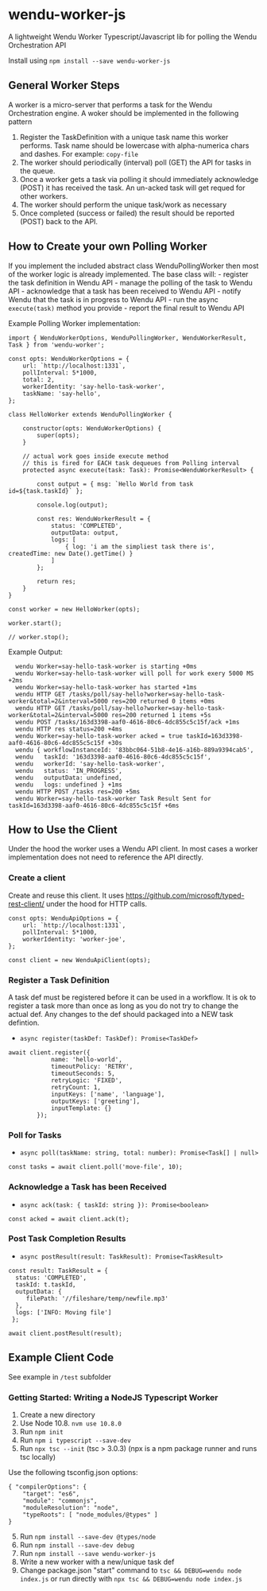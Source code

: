 # wendu-worker-js

A lightweight Wendu Worker Typescript/Javascript lib for polling the Wendu Orchestration API

Install using `npm install --save wendu-worker-js`

## General Worker Steps

A worker is a micro-server that performs a task for the Wendu Orchestration engine. A woker should be implemented in the following pattern

1) Register the TaskDefinition with a unique task name this worker performs. Task name should be lowercase with alpha-numerica chars and dashes. For example: `copy-file`
1) The worker should periodically (interval) poll (GET) the API for tasks in the queue.
1) Once a worker gets a task via polling it should immediately  acknowledge (POST) it has received the task. An un-acked task will get requed for other workers.
1) The worker should perform the unique task/work as necessary
1) Once completed (success or failed) the result should be reported (POST) back to the API.

## How to Create your own Polling Worker

If you implement the included abstract class WenduPollingWorker then most of the worker logic is already implemented.
The base class will:
	- register the task definition in Wendu API
	- manage the polling of the task to Wendu API
	- acknowledge that a task has been received to Wendu API
	- notify Wendu that the task is in progress to Wendu API
	- run the async `execute(task)` method you provide
	- report the final result to Wendu API

Example Polling Worker implementation:

```
import { WenduWorkerOptions, WenduPollingWorker, WenduWorkerResult, Task } from 'wendu-worker';

const opts: WenduWorkerOptions = {
	url: `http://localhost:1331`,
	pollInterval: 5*1000,
	total: 2,
	workerIdentity: 'say-hello-task-worker',
	taskName: 'say-hello',
};

class HelloWorker extends WenduPollingWorker {

	constructor(opts: WenduWorkerOptions) {
		super(opts);
	}

	// actual work goes inside execute method
	// this is fired for EACH task dequeues from Polling interval
	protected async execute(task: Task): Promise<WenduWorkerResult> {

		const output = { msg: `Hello World from task id=${task.taskId}` };

		console.log(output);

		const res: WenduWorkerResult = {
			status: 'COMPLETED',
			outputData: output,
			logs: [
				{ log: 'i am the simpliest task there is', createdTime: new Date().getTime() }
			]
		};

		return res;
	}
}

const worker = new HelloWorker(opts);

worker.start();

// worker.stop();

```

Example Output:

```
  wendu Worker=say-hello-task-worker is starting +0ms
  wendu Worker=say-hello-task-worker will poll for work exery 5000 MS +2ms
  wendu Worker=say-hello-task-worker has started +1ms
  wendu HTTP GET /tasks/poll/say-hello?worker=say-hello-task-worker&total=2&interval=5000 res=200 returned 0 items +0ms
  wendu HTTP GET /tasks/poll/say-hello?worker=say-hello-task-worker&total=2&interval=5000 res=200 returned 1 items +5s
  wendu POST /tasks/163d3398-aaf0-4616-80c6-4dc855c5c15f/ack +1ms
  wendu HTTP res status=200 +4ms
  wendu Worker=say-hello-task-worker acked = true taskId=163d3398-aaf0-4616-80c6-4dc855c5c15f +30s
  wendu { workflowInstanceId: '83bbc064-51b8-4e16-a16b-889a9394cab5',
  wendu   taskId: '163d3398-aaf0-4616-80c6-4dc855c5c15f',
  wendu   workerId: 'say-hello-task-worker',
  wendu   status: 'IN_PROGRESS',
  wendu   outputData: undefined,
  wendu   logs: undefined } +1ms
  wendu HTTP POST /tasks res=200 +5ms
  wendu Worker=say-hello-task-worker Task Result Sent for taskId=163d3398-aaf0-4616-80c6-4dc855c5c15f +6ms
```

## How to Use the Client

Under the hood the worker uses a Wendu API client. In most cases a worker implementation does not need to reference the API directly.

### Create a client

Create and reuse this client. It uses <https://github.com/microsoft/typed-rest-client/> under the hood for HTTP calls.

```
const opts: WenduApiOptions = {
	url: `http://localhost:1331`,
	pollInterval: 5*1000,
	workerIdentity: 'worker-joe',
};

const client = new WenduApiClient(opts);
```

### Register a Task Definition

A task def must be registered before it can be used in a workflow. It is ok to register a task more than once as long as you do not try to change the actual def. Any changes to the def should packaged into a NEW task defintion.

- `async register(taskDef: TaskDef): Promise<TaskDef> `

```
await client.register({
			name: 'hello-world',
			timeoutPolicy: 'RETRY',
			timeoutSeconds: 5,
			retryLogic: 'FIXED',
			retryCount: 1,
			inputKeys: ['name', 'language'],
			outputKeys: ['greeting'],
			inputTemplate: {}
		});
```

### Poll for Tasks

- `async poll(taskName: string, total: number): Promise<Task[] | null>`

```
const tasks = await client.poll('move-file', 10);
```

### Acknowledge a Task has been Received

- `async ack(task: { taskId: string }): Promise<boolean>`

```
const acked = await client.ack(t);
```

### Post Task Completion Results

- `async postResult(result: TaskResult): Promise<TaskResult>`

```
const result: TaskResult = {
  status: 'COMPLETED',
  taskId: t.taskId,
  outputData: {
	 filePath: '//fileshare/temp/newfile.mp3'
  },
  logs: ['INFO: Moving file']
 };

await client.postResult(result);
```

## Example Client Code

See example in `/test` subfolder

### Getting Started: Writing a NodeJS Typescript Worker

1) Create a new directory
2) Use Node 10.8. `nvm use 10.8.0`
3) Run `npm init`
3) Run `npm i typescript --save-dev`
4) Run `npx tsc --init` (tsc > 3.0.3) (npx is a npm package runner and runs tsc locally)

Use the following tsconfig.json options:

```
{ "compilerOptions": {
    "target": "es6",
    "module": "commonjs",
    "moduleResolution": "node",
    "typeRoots": [ "node_modules/@types" ]
}
```

5) Run `npm install --save-dev @types/node`
6) Run `npm install --save-dev debug`
7) Run `npm install --save wendu-worker-js`
8) Write a new worker with a new/unique task def
9) Change package.json "start" command to `tsc && DEBUG=wendu node index.js` or run directly with `npx tsc && DEBUG=wendu node index.js`